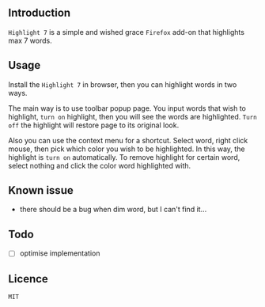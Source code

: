 ## Introduction

`Highlight 7` is a simple and wished grace `Firefox` add-on that highlights max 7 words.

## Usage

Install the `Highlight 7` in browser, then you can highlight words in two ways.

The main way is to use toolbar popup page. You input words that wish to highlight, `turn on` highlight, then you will see the words are highlighted. `Turn off` the highlight will restore page to its original look.

Also you can use the context menu for a shortcut. Select word, right click mouse, then pick which color you wish to be highlighted. In this way, the highlight is `turn on` automatically. To remove highlight for certain word, select nothing and click the color word highlighted with.

## Known issue

- there should be a bug when dim word, but I can't find it...

## Todo

- [ ] optimise implementation

## Licence

`MIT`
